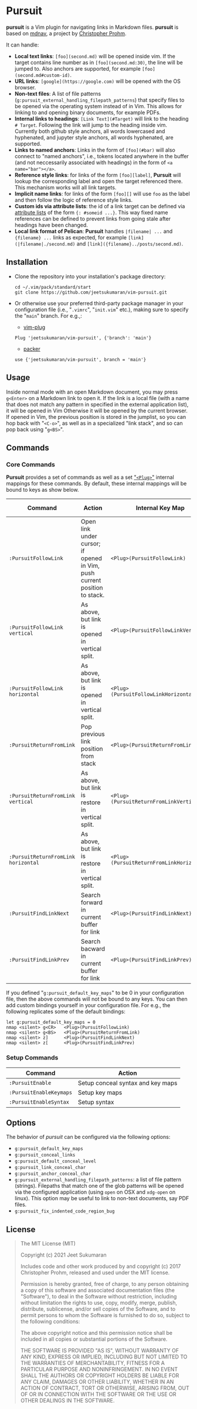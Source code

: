 # Pursuit

**pursuit** is a Vim plugin for navigating links in Markdown files.
**pursuit** is based on [mdnav](https://github.com/chmp/mdnav), a project by [Christopher Prohm](https://github.com/chmp).

It can handle:

- **Local text links**:
    `[foo](second.md)` will be opened inside vim.
    If the target contains line number as in `[foo](second.md:30)`, the line
    will be jumped to.
    Also anchors are supported, for example `[foo](second.md#custom-id)`.
- **URL links**:
    `[google](https://google.com)` will be opened with the OS browser.
- **Non-text files**:
    A list of file patterns (`g:pursuit_external_handling_filepath_patterns`)
    that specify files to be opened via the operating system instead of in Vim.
    This allows for linking to and opening binary documents, for example PDFs.
- **Internal links to headings**:
    `[Link Text](#Target)` will link to the heading `# Target`.
    Following the link will jump to the heading inside vim.
    Currently both github style anchors, all words lowercased and hyphenated,
    and jupyter style anchors, all words hyphenated, are supported.
- **Links to named anchors**:
    Links in the form of `[foo](#bar)` will also connect to "named anchors", i.e.,
    tokens located anywhere in the buffer (and not neccessarily associated with
    headings) in the form of `<a name="bar"></a>`.
- **Reference style links**:
    for links of the form `[foo][label]`, **Pursuit** will lookup the corresponding
    label and open the target referenced there.
    This mechanism works will all link targets.
- **Implicit name links**:
    for links of the form `[foo][]` will use `foo` as the label and then follow
    the logic of reference style links.
- **Custom ids via attribute lists**:
    the id of a link target can be defined via [attribute lists][attr-lists] of
    the form `{: #someid ...}`.
    This way fixed name references can be defined to prevent links from going
    stale after headings have been changed.
- **Local link format of Pelican**:
    **Pursuit** handles `|filename| ...` and `{filename} ...` links as expected, for
    example `[link](|filename|./second.md)` and
    `[link]({filename}../posts/second.md)`.

[label]: https://google.com
[foo]: https://wikipedia.org
[fml]: https://github.com/prashanthellina/follow-markdown-links
[attr-lists]: https://pythonhosted.org/Markdown/extensions/attr_list.html

## Installation

-   Clone the repository into your installation's package directory:

    ```
    cd ~/.vim/pack/standard/start
    git clone https://github.com/jeetsukumaran/vim-pursuit.git
    ```

-   Or otherwise use your preferred third-party package manager in your
    configuration file (i.e., "``.vimrc``", "``init.vim``" etc.), making sure
    to specify the "``main``" branch. For e.g.,:
    -   [vim-plug](https://github.com/junegunn/vim-plug)
    ```
    Plug 'jeetsukumaran/vim-pursuit', {'branch': 'main'}
    ```
    -   [packer](https://github.com/wbthomason/packer.nvim)
    ```
    use {'jeetsukumaran/vim-pursuit', branch = 'main'}
    ```


## Usage

Inside normal mode with an open Markdown document, you may press `g<Enter>` on a
Markdown link to open it.
If the link is a local file (with a name that does not match any pattern in
specified in the external application list), it will be opened in Vim
Otherwise it will be opened by the current browser.
If opened in Vim, the previous position is stored in the jumplist, so you can
hop back with "`<C-o>`", as well as in a specialized "link stack", and so can
pop back using "`g<BS>`".

## Commands

### Core Commands

**Pursuit** provides a set of commands as well as a set ["`<Plug>`"](https://neovim.io/doc/user/map.html#%3CPlug%3E) internal mappings for these commands.
By default, these internal mappings will be bound to keys as show below.


| Command                             | Action                                                                    | Internal Key Map                          | Default Binding |
|-------------------------------------|---------------------------------------------------------------------------|-------------------------------------------|-----------------|
| `:PursuitFollowLink`                | Open link under cursor; if opened in Vim, push current position to stack. | `<Plug>(PursuitFollowLink)`               | ``<g><CR>``     |
| `:PursuitFollowLink vertical`       | As above, but link is opened in vertical split.                           | `<Plug>(PursuitFollowLinkVertical)`       | ``<g><M-CR>``   |
| `:PursuitFollowLink horizontal`     | As above, but link is opened in vertical split.                           | `<Plug>(PursuitFollowLinkHorizontal)`     | ``<g><S-CR>``   |
| `:PursuitReturnFromLink`            | Pop previous link position from stack                                     | `<Plug>(PursuitReturnFromLink)`           | ``<g><BS>``     |
| `:PursuitReturnFromLink vertical`   | As above, but link is restore in vertical split.                          | `<Plug>(PursuitReturnFromLinkVertical)`   | ``<g><M-BS>``   |
| `:PursuitReturnFromLink horizontal` | As above, but link is restore in vertical split.                          | `<Plug>(PursuitReturnFromLinkHorizontal)` | ``<g><S-BS>``   |
| `:PursuitFindLinkNext`              | Search forward in current buffer for link                                 | `<Plug>(PursuitFindLinkNext)`             | ``z]``          |
| `:PursuitFindLinkPrev`              | Search bacward in current buffer for link                                 | `<Plug>(PursuitFindLinkPrev)`             | ``z[``          |

If you defined "``g:pursuit_default_key_maps``" to be 0 in your configuration file, then the above commands will not be bound to any keys.
You can then add custom bindings yourself in your configuration file.
For e.g., the following replicates some of the default bindings:

```
let g:pursuit_default_key_maps = 0
nmap <silent> g<CR>   <Plug>(PursuitFollowLink)
nmap <silent> g<BS>   <Plug>(PursuitReturnFromLink)
nmap <silent> z]      <Plug>(PursuitFindLinkNext)
nmap <silent> z[      <Plug>(PursuitFindLinkPrev)
```

### Setup Commands

| Command                 | Action                            |
|-------------------------|-----------------------------------|
| `:PursuitEnable`        | Setup conceal syntax and key maps |
| `:PursuitEnableKeymaps` | Setup key maps                    |
| `:PursuitEnableSyntax`  | Setup syntax                      |

## Options

The behavior of *pursuit* can be configured via the following options:

-   `g:pursuit_default_key_maps`
-   `g:pursuit_conceal_links`
-   `g:pursuit_default_conceal_level`
-   `g:pursuit_link_conceal_char`
-   `g:pursuit_anchor_conceal_char`
-   `g:pursuit_external_handling_filepath_patterns`:
    a list of file pattern (strings).
    Filepaths that match one of the glob patterns will be opened via the
    configured application (using `open` on OSX and `xdg-open` on linux).
    This option may be useful to link to non-text documents, say PDF files.
-   `g:pursuit_fix_indented_code_region_bug`


## License

>  The MIT License (MIT)
>
>  Copyright (c) 2021 Jeet Sukumaran
>
>  Includes code and other work produced by and copyright (c) 2017 Christopher
>  Prohm, released and used under the MIT license.
>
>  Permission is hereby granted, free of charge, to any person obtaining a copy
>  of this software and associated documentation files (the "Software"), to
>  deal in the Software without restriction, including without limitation the
>  rights to use, copy, modify, merge, publish, distribute, sublicense, and/or
>  sell copies of the Software, and to permit persons to whom the Software is
>  furnished to do so, subject to the following conditions:
>
>  The above copyright notice and this permission notice shall be included in
>  all copies or substantial portions of the Software.
>
>  THE SOFTWARE IS PROVIDED "AS IS", WITHOUT WARRANTY OF ANY KIND, EXPRESS OR
>  IMPLIED, INCLUDING BUT NOT LIMITED TO THE WARRANTIES OF MERCHANTABILITY,
>  FITNESS FOR A PARTICULAR PURPOSE AND NONINFRINGEMENT. IN NO EVENT SHALL THE
>  AUTHORS OR COPYRIGHT HOLDERS BE LIABLE FOR ANY CLAIM, DAMAGES OR OTHER
>  LIABILITY, WHETHER IN AN ACTION OF CONTRACT, TORT OR OTHERWISE, ARISING
>  FROM, OUT OF OR IN CONNECTION WITH THE SOFTWARE OR THE USE OR OTHER
>  DEALINGS IN THE SOFTWARE.

